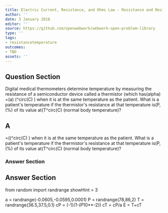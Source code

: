 ```yaml
---
title: Electric Current, Resistance, and Ohms Law - Resistance and Resistivity
author: ''
date: 3 January 2018
editor: ''
source: https://github.com/openwebwork/webwork-open-problem-library
type: ''
tags:
- resistancetemperature
outcomes:
- TBD
assets: ''
---
```


## Question Section 

Digital medical thermometers determine temperature by measuring the resistance of a semiconductor device called a thermistor (which has(alpha) =(a) (^circ(C) ) when it is at the same temperature as the patient. What is a patient's temperature if the thermistor's resistance at that temperature is(P,(%) of its value at(T^circ(C) (normal body temperature)?
## A
=((^circ(C) ) when it is at the same temperature as the patient. What is a patient's temperature if the thermistor's resistance at that temperature is(P,(%) of its value at(T^circ(C) (normal body temperature)?
### Answer Section


## Answer Section

from random import randrange
showHint = 3


a = randrange(-0.0605,-0.0595,0.0001)
P = randrange(78,86,2)
T = randrange(36.5,37.5,0.1)
cP = (-1)*(1-(P*10**-2))
cT = cP/a
E = T+cT